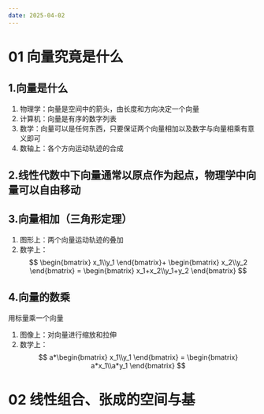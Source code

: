 ```yaml
---
date: 2025-04-02
---
```

# 01 向量究竟是什么
## 1.向量是什么
1. 物理学：向量是空间中的箭头，由长度和方向决定一个向量
2. 计算机：向量是有序的数字列表
3. 数学：向量可以是任何东西，只要保证两个向量相加以及数字与向量相乘有意义即可
4. 数轴上：各个方向运动轨迹的合成
## 2.线性代数中下向量通常以原点作为起点，物理学中向量可以自由移动

## 3.向量相加（三角形定理）
1. 图形上：两个向量运动轨迹的叠加
2. 数学上：
$$
\begin{bmatrix}
 x_1\\y_1
\end{bmatrix}+
\begin{bmatrix}
 x_2\\y_2
\end{bmatrix}
=
\begin{bmatrix}
 x_1+x_2\\y_1+y_2
\end{bmatrix}
$$

 
## 4.向量的数乘
用标量乘一个向量
1. 图像上：对向量进行缩放和拉伸
2. 数学上：
$$
a*\begin{bmatrix}
 x_1\\y_1
\end{bmatrix}
=
\begin{bmatrix}
 a*x_1\\a*y_1
\end{bmatrix}
$$
# 02 线性组合、张成的空间与基

